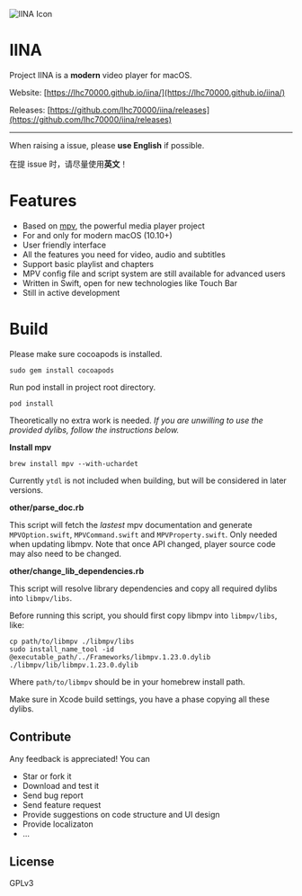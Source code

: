 ![IINA Icon](https://github.com/lhc70000/iina/raw/master/iina/Assets.xcassets/AppIcon.appiconset/256-1.png)

# IINA

Project IINA is a **modern** video player for macOS.

Website: [https://lhc70000.github.io/iina/](https://lhc70000.github.io/iina/)

Releases: [https://github.com/lhc70000/iina/releases](https://github.com/lhc70000/iina/releases)

---

When raising a issue, please **use English** if possible.

在提 issue 时，请尽量使用**英文**！

# Features

- Based on [mpv](https://github.com/mpv-player/mpv), the powerful media player project
- For and only for modern macOS (10.10+)
- User friendly interface
- All the features you need for video, audio and subtitles
- Support basic playlist and chapters
- MPV config file and script system are still available for advanced users
- Written in Swift, open for new technologies like Touch Bar
- Still in active development

# Build

Please make sure cocoapods is installed.

```
sudo gem install cocoapods
```

Run pod install in project root directory.

```
pod install
```

Theoretically no extra work is needed. _If you are unwilling to use the provided dylibs, follow the instructions below._

**Install mpv**

```
brew install mpv --with-uchardet
```
Currently `ytdl` is not included when building, but will be considered in later versions.

**other/parse_doc.rb**

This script will fetch the *lastest* mpv documentation and generate `MPVOption.swift`, `MPVCommand.swift` and `MPVProperty.swift`. Only needed when updating libmpv. Note that once API changed, player source code may also need to be changed.

**other/change_lib_dependencies.rb**

This script will resolve library dependencies and copy all required dylibs into `libmpv/libs`.

Before running this script, you should first copy libmpv into `libmpv/libs`, like:

```
cp path/to/libmpv ./libmpv/libs
sudo install_name_tool -id @executable_path/../Frameworks/libmpv.1.23.0.dylib ./libmpv/lib/libmpv.1.23.0.dylib
```

Where `path/to/libmpv` should be in your homebrew install path.

Make sure in Xcode build settings, you have a phase copying all these dylibs.

## Contribute

Any feedback is appreciated! You can

- Star or fork it
- Download and test it
- Send bug report
- Send feature request
- Provide suggestions on code structure and UI design
- Provide localizaton
- ...

## License

GPLv3
